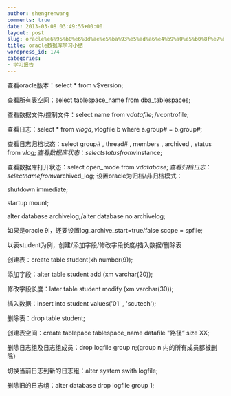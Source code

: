 ```yaml
---
author: shengrenwang
comments: true
date: 2013-03-08 03:49:55+00:00
layout: post
slug: oracle%e6%95%b0%e6%8d%ae%e5%ba%93%e5%ad%a6%e4%b9%a0%e5%b0%8f%e7%bb%93
title: oracle数据库学习小结
wordpress_id: 174
categories:
- 学习报告
---
```


查看oracle版本：select * from v$version;

查看所有表空间：select tablespace_name from dba_tablespaces;

查看数据文件/控制文件：select name from v$datafile;/v$controfile;

查看日志：select * from v$log a , v$logfile b where a.group# = b.group#;

查看日志归档状态：select group# , thread# , members , archived , status from v$log;
查看数据库状态：select status from v$instance;

查看数据库打开状态：select open_mode from v$database;
查看归档日志：select name from v$archived_log;
设置oracle为归档/非归档模式：

shutdown immediate;

startup mount;

alter database archivelog;/alter database no archivelog;

如果是oracle 9i，还要设置log_archive_start=true/false scope = spfile;

以表student为例，创建/添加字段/修改字段长度/插入数据/删除表

创建表：create table student(xh number(9));

添加字段：alter table student add (xm varchar(20));

修改字段长度：later table student modify (xm varchar(30));

插入数据：insert into student values('01' , 'scutech');

删除表：drop table student;

创建表空间：create tablepace tablespace_name datafile "路径“ size XX;

删除日志组及日志组成员：drop logfile group n;(group n 内的所有成员都被删除）

切换当前日志到新的日志组：alter system swith logfile;

删除旧的日志组：alter database drop logfile group 1;









